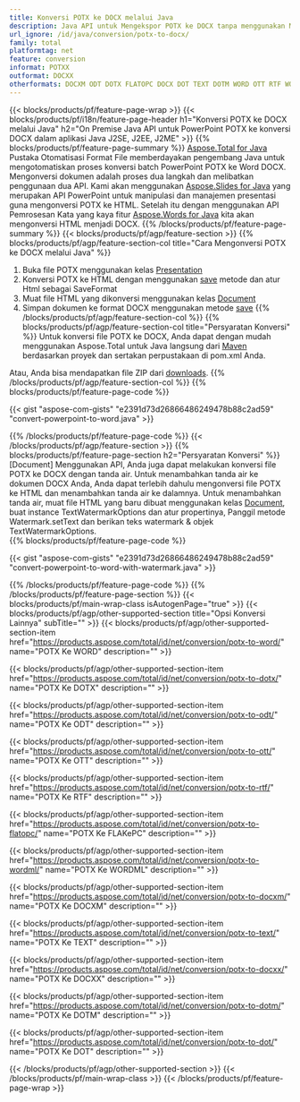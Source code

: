 ```yaml
---
title: Konversi POTX ke DOCX melalui Java
description: Java API untuk Mengekspor POTX ke DOCX tanpa menggunakan Microsoft Word atau PowerPoint
url_ignore: /id/java/conversion/potx-to-docx/
family: total
platformtag: net
feature: conversion
informat: POTXX
outformat: DOCXX
otherformats: DOCXM ODT DOTX FLATOPC DOCX DOT TEXT DOTM WORD OTT RTF WORDML
---
```

{{< blocks/products/pf/feature-page-wrap >}}
{{< blocks/products/pf/i18n/feature-page-header h1="Konversi POTX ke DOCX melalui Java" h2="On Premise Java API untuk PowerPoint POTX ke konversi DOCX dalam aplikasi Java J2SE, J2EE, J2ME" >}}
{{% blocks/products/pf/feature-page-summary %}}
[Aspose.Total for Java](https://products.aspose.com/total/java/) Pustaka Otomatisasi Format File memberdayakan pengembang Java untuk mengotomatiskan proses konversi batch PowerPoint POTX ke Word DOCX. Mengonversi dokumen adalah proses dua langkah dan melibatkan penggunaan dua API. Kami akan menggunakan [Aspose.Slides for Java](https://products.aspose.com/slides/java/) yang merupakan API PowerPoint untuk manipulasi dan manajemen presentasi guna mengonversi POTX ke HTML. Setelah itu dengan menggunakan API Pemrosesan Kata yang kaya fitur [Aspose.Words for Java](https://products.aspose.com/words/java/) kita akan mengonversi HTML menjadi DOCX.
{{% /blocks/products/pf/feature-page-summary  %}}
{{< blocks/products/pf/agp/feature-section >}}
{{% blocks/products/pf/agp/feature-section-col title="Cara Mengonversi POTX ke DOCX melalui Java" %}}
1. Buka file POTX menggunakan kelas [Presentation](https://apireference.aspose.com/slides/java/com.aspose.slides/Presentation)
2. Konversi POTX ke HTML dengan menggunakan [save](https://apireference.aspose.com/slides/java/com.aspose.slides/Presentation#save-java.lang.String-int-com.aspose.slides.ISaveOptions-) metode dan atur Html sebagai SaveFormat
3. Muat file HTML yang dikonversi menggunakan kelas [Document](https://apireference.aspose.com/words/java/com.aspose.words/Document)
4. Simpan dokumen ke format DOCX menggunakan metode [save](https://apireference.aspose.com/words/java/com.aspose.words/Document#save(java.lang.String,int))
{{% /blocks/products/pf/agp/feature-section-col %}}
{{% blocks/products/pf/agp/feature-section-col title="Persyaratan Konversi" %}}
Untuk konversi file POTX ke DOCX, Anda dapat dengan mudah menggunakan Aspose.Total untuk Java langsung dari [Maven](https://repository.aspose.com/webapp/#/artifacts/browse/tree/General/repo/com/aspose/aspose-total) berdasarkan proyek dan sertakan perpustakaan di pom.xml Anda.

Atau, Anda bisa mendapatkan file ZIP dari [downloads](https://downloads.aspose.com/total/java).
{{% /blocks/products/pf/agp/feature-section-col %}}
{{% blocks/products/pf/feature-page-code %}}

{{< gist "aspose-com-gists" "e2391d73d26866486249478b88c2ad59" "convert-powerpoint-to-word.java" >}}


{{% /blocks/products/pf/feature-page-code %}}
{{< /blocks/products/pf/agp/feature-section >}}
{{% blocks/products/pf/feature-page-section  h2="Persyaratan Konversi" %}}[Document]
Menggunakan API, Anda juga dapat melakukan konversi file POTX ke DOCX dengan tanda air. Untuk menambahkan tanda air ke dokumen DOCX Anda, Anda dapat terlebih dahulu mengonversi file POTX ke HTML dan menambahkan tanda air ke dalamnya. Untuk menambahkan tanda air, muat file HTML yang baru dibuat menggunakan kelas [Document](https://apireference.aspose.com/words/java/com.aspose.words/Document), buat instance TextWatermarkOptions dan atur propertinya, Panggil metode Watermark.setText dan berikan teks watermark & objek TextWatermarkOptions.  
{{% blocks/products/pf/feature-page-code %}}

{{< gist "aspose-com-gists" "e2391d73d26866486249478b88c2ad59" "convert-powerpoint-to-word-with-watermark.java" >}}

{{% /blocks/products/pf/feature-page-code  %}}
{{% /blocks/products/pf/feature-page-section %}}
{{< blocks/products/pf/main-wrap-class isAutogenPage="true" >}}
{{< blocks/products/pf/agp/other-supported-section title="Opsi Konversi Lainnya" subTitle="" >}}
{{< blocks/products/pf/agp/other-supported-section-item href="https://products.aspose.com/total/id/net/conversion/potx-to-word/" name="POTX Ke WORD" description="" >}}

{{< blocks/products/pf/agp/other-supported-section-item href="https://products.aspose.com/total/id/net/conversion/potx-to-dotx/" name="POTX Ke DOTX" description="" >}}

{{< blocks/products/pf/agp/other-supported-section-item href="https://products.aspose.com/total/id/net/conversion/potx-to-odt/" name="POTX Ke ODT" description="" >}}

{{< blocks/products/pf/agp/other-supported-section-item href="https://products.aspose.com/total/id/net/conversion/potx-to-ott/" name="POTX Ke OTT" description="" >}}

{{< blocks/products/pf/agp/other-supported-section-item href="https://products.aspose.com/total/id/net/conversion/potx-to-rtf/" name="POTX Ke RTF" description="" >}}

{{< blocks/products/pf/agp/other-supported-section-item href="https://products.aspose.com/total/id/net/conversion/potx-to-flatopc/" name="POTX Ke FLAKePC" description="" >}}

{{< blocks/products/pf/agp/other-supported-section-item href="https://products.aspose.com/total/id/net/conversion/potx-to-wordml/" name="POTX Ke WORDML" description="" >}}

{{< blocks/products/pf/agp/other-supported-section-item href="https://products.aspose.com/total/id/net/conversion/potx-to-docxm/" name="POTX Ke DOCXM" description="" >}}

{{< blocks/products/pf/agp/other-supported-section-item href="https://products.aspose.com/total/id/net/conversion/potx-to-text/" name="POTX Ke TEXT" description="" >}}

{{< blocks/products/pf/agp/other-supported-section-item href="https://products.aspose.com/total/id/net/conversion/potx-to-docxx/" name="POTX Ke DOCXX" description="" >}}

{{< blocks/products/pf/agp/other-supported-section-item href="https://products.aspose.com/total/id/net/conversion/potx-to-dotm/" name="POTX Ke DOTM" description="" >}}

{{< blocks/products/pf/agp/other-supported-section-item href="https://products.aspose.com/total/id/net/conversion/potx-to-dot/" name="POTX Ke DOT" description="" >}}


{{< /blocks/products/pf/agp/other-supported-section >}}
{{< /blocks/products/pf/main-wrap-class >}}
{{< /blocks/products/pf/feature-page-wrap >}}